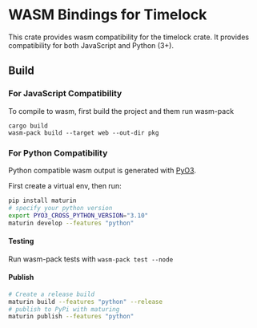 # WASM Bindings for Timelock

This crate provides wasm compatibility for the timelock crate. It provides compatibility for both JavaScript and Python (3+).

## Build

### For JavaScript Compatibility
To compile to wasm, first build the project and them run wasm-pack

``` shell
cargo build
wasm-pack build --target web --out-dir pkg
```

### For Python Compatibility

Python compatible wasm output is generated with [PyO3](https://pyo3.rs/v0.23.2/).

First create a virtual env, then run:

``` sh
pip install maturin
# specify your python version
export PYO3_CROSS_PYTHON_VERSION="3.10"
maturin develop --features "python"
```

#### Testing

Run wasm-pack tests with `wasm-pack test --node`

#### Publish

``` sh
# Create a release build
maturin build --features "python" --release
# publish to PyPi with maturing
maturin publish --features "python"
```